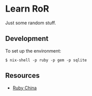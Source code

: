 # Learn RoR

Just some random stuff.

## Development

To set up the environment:

```ShellSession
$ nix-shell -p ruby -p gem -p sqlite
```

## Resources

- [Ruby China](https://ruby-china.github.io/rails-guides/getting_started.html)
